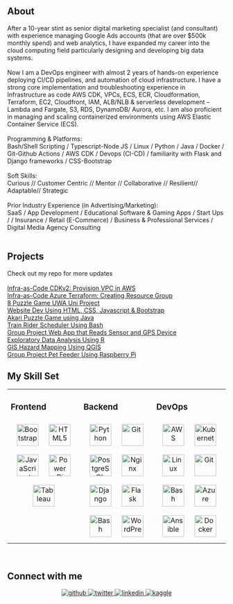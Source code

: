 <!--<div align="center">
 <img src="xxx" align="center" style="width: 100%" />
</div>  
 -->
 


## About
After a 10-year stint as senior digital marketing specialist (and consultant) with experience managing Google Ads accounts (that are over $500k monthly spend) and web analytics, I have expanded my career into the cloud computing field particularly designing and developing big data systems. 
<br/> <br/> 
Now I am a DevOps engineer with almost 2 years of hands-on experience deploying CI/CD pipelines, and automation of cloud infrastructure. I have a strong core implementation and troubleshooting experience in Infrastructure as code AWS CDK, VPCs, ECS, ECR, Cloudformation, Terraform, EC2, Cloudfront, IAM, ALB/NLB & serverless development – Lambda and Fargate, S3, RDS, DynamoDB/ Aurora, etc. I am also proficient in managing and scaling containerized environments using AWS Elastic Container Service (ECS).
<br/> <br/> 
Programming & Platforms:  <br/> 
Bash/Shell Scripting / Typescript-Node JS / Linux / Python / Java / Docker / Git-Github Actions / AWS CDK / Devops (CI-CD) / familiarity with Flask and Django frameworks / CSS-Bootstrap 
<br/> <br/> 
Soft Skills:  <br/> 
Curious // Customer Centric // Mentor // Collaborative // Resilient// Adaptable// Strategic
<br/> <br/> 
Prior Industry Experience (in Advertising/Marketing):   <br/> 
SaaS / App Development / Educational Software & Gaming Apps / Start Ups / / Insurance / Retail (E-Commerce) / Business & Professional Services / Digital Media Agency Consulting
<br/> <br/> 
## Projects  
Check out my repo for more updates
<br/> <br/> 
[Infra-as-Code CDKv2: Provision VPC in AWS](https://github.com/clarizalooktech/aws-cdkv2-vpc-construct)
<br/> 
[Infra-as-Code Azure Terraform: Creating Resource Group](https://github.com/clarizalooktech/azure-terraform-create-resource-group)
<br/> 
[8 Puzzle Game UWA Uni Project](https://github.com/clarizalooktech/8-puzzle-game-uni-project)
<br/> 
[Website Dev Using HTML, CSS, Javascript & Bootstrap](https://github.com/clarizalooktech/code-on-demand)
<br/> 
[Akari Puzzle Game using Java](https://github.com/clarizalooktech/java-akari-puzzle-game)
<br/> 
[Train Rider Scheduler Using Bash](https://github.com/clarizalooktech/bash-shell-scripting-task3)
<br/> 
[Group Project Web App that Reads Sensor and GPS Device](https://www.youtube.com/watch?v=4BGc4A2KKhU)
<br/> 
[Exploratory Data Analysis Using R](https://github.com/clarizalooktech/r-programming-exploratory-data-anaysis)
<br/> 
[GIS Hazard Mapping Using QGIS](https://www.youtube.com/watch?v=IQc13B3KZgQ)
<br/> 
[Group Project Pet Feeder Using Raspberry Pi](https://github.com/clarizalooktech/internet-of-things-robotic-pet-feeder-project)



## My Skill Set  
<table><tr><td valign="top" width="33%">



### Frontend  
<div align="center">  
<img style="margin: 10px" src="https://profilinator.rishav.dev/skills-assets/bootstrap-plain.svg" alt="Bootstrap" height="50" />  
<img style="margin: 10px" src="https://profilinator.rishav.dev/skills-assets/html5-original-wordmark.svg" alt="HTML5" height="50" />  
<img style="margin: 10px" src="https://profilinator.rishav.dev/skills-assets/javascript-original.svg" alt="JavaScript" height="50" />  
<img style="margin: 10px" src="https://profilinator.rishav.dev/skills-assets/powerbi.png" alt="Power Bi" height="50" />  
<img style="margin: 10px" src="https://profilinator.rishav.dev/skills-assets/tableau.svg" alt="Tableau" height="50" />  
</div>

</td><td valign="top" width="33%">


### Backend  
<div align="center">  
<img style="margin: 10px" src="https://profilinator.rishav.dev/skills-assets/python-original.svg" alt="Python" height="50" />  
<img style="margin: 10px" src="https://profilinator.rishav.dev/skills-assets/git-scm-icon.svg" alt="Git" height="50" />  
<img style="margin: 10px" src="https://profilinator.rishav.dev/skills-assets/postgresql-original-wordmark.svg" alt="PostgreSQL" height="50" />  
<img style="margin: 10px" src="https://profilinator.rishav.dev/skills-assets/nginx-original.svg" alt="Nginx" height="50" />  
<img style="margin: 10px" src="https://profilinator.rishav.dev/skills-assets/django-original.svg" alt="Django" height="50" />  
<img style="margin: 10px" src="https://profilinator.rishav.dev/skills-assets/flask.png" alt="Flask" height="50" />  
<img style="margin: 10px" src="https://profilinator.rishav.dev/skills-assets/gnu_bash-icon.svg" alt="Bash" height="50" />  
<img style="margin: 10px" src="https://profilinator.rishav.dev/skills-assets/wordpress.png" alt="WordPress" height="50" />  
</div>

</td><td valign="top" width="33%">



### DevOps  
<div align="center">  
<img style="margin: 10px" src="https://profilinator.rishav.dev/skills-assets/amazonwebservices-original-wordmark.svg" alt="AWS" height="50" />  
<img style="margin: 10px" src="https://profilinator.rishav.dev/skills-assets/kubernetes-icon.svg" alt="Kubernetes" height="50" />  
<img style="margin: 10px" src="https://profilinator.rishav.dev/skills-assets/linux-original.svg" alt="Linux" height="50" />  
<img style="margin: 10px" src="https://profilinator.rishav.dev/skills-assets/git-scm-icon.svg" alt="Git" height="50" />  
<img style="margin: 10px" src="https://profilinator.rishav.dev/skills-assets/gnu_bash-icon.svg" alt="Bash" height="50" />  
<img style="margin: 10px" src="https://profilinator.rishav.dev/skills-assets/microsoft_azure-icon.svg" alt="Azure" height="50" />  
<img style="margin: 10px" src="https://profilinator.rishav.dev/skills-assets/ansible.png" alt="Ansible" height="50" />  
<img style="margin: 10px" src="https://profilinator.rishav.dev/skills-assets/docker-original-wordmark.svg" alt="Docker" height="50" />  
</div>

</td></tr></table>  

<br/>  

## Connect with me  
<div align="center">
<a href="https://github.com/clariza-look-microsoft-ambassador" target="_blank">
<img src=https://img.shields.io/badge/github-%2324292e.svg?&style=for-the-badge&logo=github&logoColor=white alt=github style="margin-bottom: 5px;" />
</a>
<a href="https://twitter.com/clarizalook" target="_blank">
<img src=https://img.shields.io/badge/twitter-%2300acee.svg?&style=for-the-badge&logo=twitter&logoColor=white alt=twitter style="margin-bottom: 5px;" />
</a>
<a href="https://linkedin.com/in/clarizalook" target="_blank">
<img src=https://img.shields.io/badge/linkedin-%231E77B5.svg?&style=for-the-badge&logo=linkedin&logoColor=white alt=linkedin style="margin-bottom: 5px;" />
</a>
<a href="https://www.kaggle.com/clarlooktech" target="_blank">
<img src=https://img.shields.io/badge/kaggle-%2344BAE8.svg?&style=for-the-badge&logo=kaggle&logoColor=white alt=kaggle style="margin-bottom: 5px;" />
</a>  
</div>  
  

<br/>  







  
 

  

<br/>  


<br />


